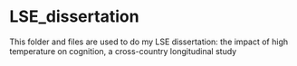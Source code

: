 # LSE_dissertation
This folder and files are used to do my LSE dissertation: the impact of high temperature on cognition, a cross-country longitudinal study
